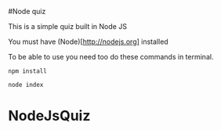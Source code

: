 #Node quiz

This is a simple quiz built in Node JS

You must have (Node)[http://nodejs.org] installed

To be able to use you need too do these commands in terminal.

```
npm install
```

```
node index
```
# NodeJsQuiz
